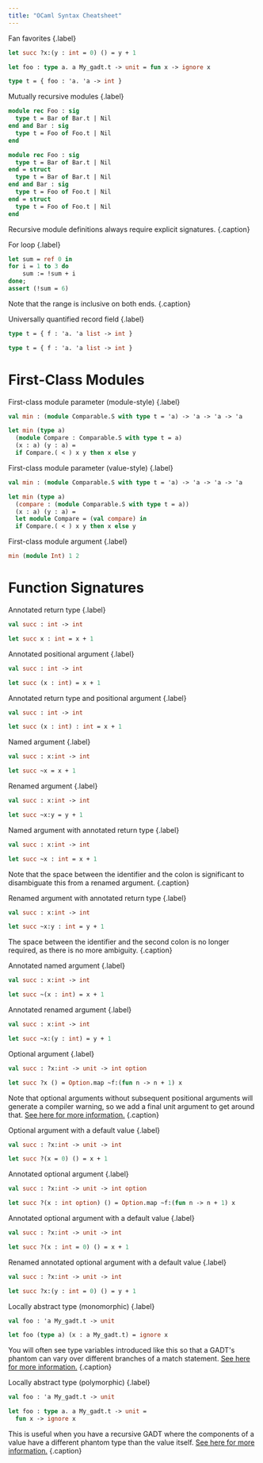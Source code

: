 ```yaml
---
title: "OCaml Syntax Cheatsheet"
---
```


Fan favorites
{.label}

```ocaml {.ml}
let succ ?x:(y : int = 0) () = y + 1

let foo : type a. a My_gadt.t -> unit = fun x -> ignore x

type t = { foo : 'a. 'a -> int }
```

Mutually recursive modules
{.label}

```ocaml {.mli}
module rec Foo : sig
  type t = Bar of Bar.t | Nil
end and Bar : sig
  type t = Foo of Foo.t | Nil
end
```
```ocaml {.ml, .captioned}
module rec Foo : sig
  type t = Bar of Bar.t | Nil
end = struct
  type t = Bar of Bar.t | Nil
end and Bar : sig
  type t = Foo of Foo.t | Nil
end = struct
  type t = Foo of Foo.t | Nil
end
```

Recursive module definitions always require explicit signatures.
{.caption}

For loop
{.label}

```ocaml {.ml, .captioned}
let sum = ref 0 in
for i = 1 to 3 do
    sum := !sum + i
done;
assert (!sum = 6)
```

Note that the range is inclusive on both ends.
{.caption}

Universally quantified record field
{.label}

```ocaml {.mli}
type t = { f : 'a. 'a list -> int }
```
```ocaml {.ml}
type t = { f : 'a. 'a list -> int }
```

# First-Class Modules

First-class module parameter (module-style)
{.label}

```ocaml {.mli}
val min : (module Comparable.S with type t = 'a) -> 'a -> 'a -> 'a
```
```ocaml {.ml}
let min (type a)
  (module Compare : Comparable.S with type t = a)
  (x : a) (y : a) =
  if Compare.( < ) x y then x else y
```

First-class module parameter (value-style)
{.label}

```ocaml {.mli}
val min : (module Comparable.S with type t = 'a) -> 'a -> 'a -> 'a
```
```ocaml {.ml}
let min (type a)
  (compare : (module Comparable.S with type t = a))
  (x : a) (y : a) =
  let module Compare = (val compare) in
  if Compare.( < ) x y then x else y
```

First-class module argument
{.label}
```ocaml {.ml}
min (module Int) 1 2
```

# Function Signatures

Annotated return type
{.label}

```ocaml {.mli}
val succ : int -> int
```
```ocaml {.ml}
let succ x : int = x + 1
```

Annotated positional argument
{.label}

```ocaml {.mli}
val succ : int -> int
```
```ocaml {.ml}
let succ (x : int) = x + 1
```

Annotated return type and positional argument
{.label}

```ocaml {.mli}
val succ : int -> int
```
```ocaml {.ml}
let succ (x : int) : int = x + 1
```

Named argument
{.label}

```ocaml {.mli}
val succ : x:int -> int
```
```ocaml {.ml}
let succ ~x = x + 1
```

Renamed argument
{.label}

```ocaml {.mli}
val succ : x:int -> int
```
```ocaml {.ml}
let succ ~x:y = y + 1
```

Named argument with annotated return type
{.label}

```ocaml {.mli}
val succ : x:int -> int
```
```ocaml {.captioned, .ml}
let succ ~x : int = x + 1
```

Note that the space between the identifier and the colon is significant to
disambiguate this from a renamed argument.
{.caption}

Renamed argument with annotated return type
{.label}

```ocaml {.mli}
val succ : x:int -> int
```
```ocaml {.captioned, .ml}
let succ ~x:y : int = y + 1
```

The space between the identifier and the second colon is no longer required, as
there is no more ambiguity.
{.caption}

Annotated named argument
{.label}

```ocaml {.mli}
val succ : x:int -> int
```
```ocaml {.ml}
let succ ~(x : int) = x + 1
```

Annotated renamed argument
{.label}

```ocaml {.mli}
val succ : x:int -> int
```
```ocaml {.ml}
let succ ~x:(y : int) = y + 1
```

Optional argument
{.label}

```ocaml {.mli}
val succ : ?x:int -> unit -> int option
```
```ocaml {.captioned, .ml}
let succ ?x () = Option.map ~f:(fun n -> n + 1) x
```

Note that optional arguments without subsequent positional arguments will generate a compiler warning, so we add a final unit argument to get around that. [See here for more information.][warning-16]
{.caption}

Optional argument with a default value
{.label}

```ocaml {.mli}
val succ : ?x:int -> unit -> int
```
```ocaml {.ml}
let succ ?(x = 0) () = x + 1
```

Annotated optional argument
{.label}

```ocaml {.mli}
val succ : ?x:int -> unit -> int option
```
```ocaml {.ml}
let succ ?(x : int option) () = Option.map ~f:(fun n -> n + 1) x
```

Annotated optional argument with a default value
{.label}

```ocaml {.mli}
val succ : ?x:int -> unit -> int
```
```ocaml {.ml}
let succ ?(x : int = 0) () = x + 1
```

Renamed annotated optional argument with a default value
{.label}

```ocaml {.mli}
val succ : ?x:int -> unit -> int
```
```ocaml {.ml}
let succ ?x:(y : int = 0) () = y + 1
```

Locally abstract type (monomorphic)
{.label}

```ocaml {.mli}
val foo : 'a My_gadt.t -> unit
```
```ocaml {.captioned, .ml}
let foo (type a) (x : a My_gadt.t) = ignore x
```

You will often see type variables introduced like this so that a GADT's phantom
can vary over different branches of a match statement. [See here for more information.][monomorphic]
{.caption}

Locally abstract type (polymorphic)
{.label}

```ocaml {.mli}
val foo : 'a My_gadt.t -> unit
```
```ocaml {.captioned, .ml}
let foo : type a. a My_gadt.t -> unit =
  fun x -> ignore x
```

This is useful when you have a recursive GADT where the components of a value
have a different phantom type than the value
itself. [See here for more information.][polymorphic]
{.caption}

[warning-16]: https://ocaml.org/docs/labels#warning-this-optional-argument-cannot-be-erased
[monomorphic]: https://ocaml.org/manual/locallyabstract.html
[polymorphic]: https://v2.ocaml.org/manual/locallyabstract.html#p:polymorpic-locally-abstract
